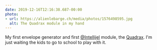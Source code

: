 ```yaml
---
date: 2019-12-16T12:16:38.687-00:00
photo:
- url: https://alienlebarge.ch/media/photos/1576498595.jpg
  alt: The Quadrax module in my hand
---
```

My first envelope generator and first [@Intellijel](https://www.twitter.com/intellijel) module, the [Quadrax](https://intellijel.com/shop/eurorack/quadrax/).
I'm just waiting the kids to go to school to play with it.
